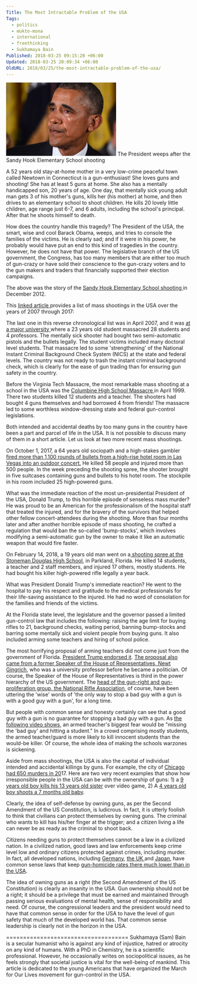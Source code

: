 ```yaml
---
Title: The Most Intractable Problem of the USA
Tags:
  - politics
  - mukto-mona
  - international
  - freethinking
  - Sukhamaya Bain
Published: 2018-03-25 09:15:20 +06:00
Updated: 2018-03-25 20:09:34 +06:00
OldURL: 2018/03/25/the-most-intractable-problem-of-the-usa/
---
```


<a href="https://enblog.muktomona.com/2018/03/25/the-most-intractable-problem-of-the-usa/obama_sandy_hook/" rel="attachment wp-att-8744"><img src="https://raw.githubusercontent.com/think-mm/enblog-static/web/wp-uploads/2018/03/Obama_Sandy_Hook-300x200.jpg" alt="" width="300" height="200" class="alignnone size-medium wp-image-8744" /></a>
The President weeps after the Sandy Hook Elementary School shooting

A 52 years old stay-at-home mother in a very low-crime peaceful town called Newtown in Connecticut is a gun-enthusiast! She loves guns and shooting! She has at least 5 guns at home. She also has a mentally handicapped son, 20 years of age. One day, that mentally sick young adult man gets 3 of his mother's guns, kills her (his mother) at home, and then drives to an elementary school to shoot children. He kills 20 lovely little children, age range just 6-7, and 6 adults, including the school's principal. After that he shoots himself to death.

How does the country handle this tragedy? The President of the USA, the smart, wise and cool Barack Obama, weeps, and tries to console the families of the victims. He is clearly sad; and if it were in his power, he probably would have put an end to this kind of tragedies in the country. However, he does not have that power. The legislative branch of the US government, the Congress, has too many members that are either too much of gun-crazy or have sold their conscience to the gun-crazy voters and to the gun makers and traders that financially supported their election campaigns.

The above was the story of the <a href="https://www.washingtonpost.com/politics/sandy-hook-elementary-school-shooting-leaves-students-staff-dead/2012/12/14/24334570-461e-11e2-8e70-e1993528222d_story.html?utm_term=.f4e30e9c006c">Sandy Hook Elementary School shooting </a>in December 2012.

This <a href="https://www.nytimes.com/interactive/2016/us/mass-shootings-timeline.html">linked article </a>provides a list of mass shootings in the USA over the years of 2007 through 2017: 

The last one in this reverse chronological list was in April 2007, and it was <a href="https://www.npr.org/2007/04/18/9618673/remembering-virginia-techs-shooting-victims">at a major university </a>where a 23 years old student massacred 28 students and 4 professors. The mentally sick shooter had bought two semi-automatic pistols and the bullets legally. The student victims included many doctoral level students. That massacre led to some 'strengthening' of the National Instant Criminal Background Check System (NICS) at the state and federal levels. The country was not ready to trash the instant criminal background check, which is clearly for the ease of gun trading than for ensuring gun safety in the country.

Before the Virginia Tech Massacre, the most remarkable mass shooting at a school in the USA was the <a href="https://www.history.com/topics/columbine-high-school-shootings">Columbine High School Massacre </a>in April 1999. There two students killed 12 students and a teacher. The shooters had bought 4 guns themselves and had borrowed 4 from friends! The massacre led to some worthless window-dressing state and federal gun-control legislations.

Both intended and accidental deaths by too many guns in the country have been a part and parcel of life in the USA. It is not possible to discuss many of them in a short article. Let us look at two more recent mass shootings.

On October 1, 2017, a 64 years old sociopath and a high-stakes gambler <a href="https://www.cbsnews.com/feature/las-vegas-shooting/">fired more than 1,100 rounds of bullets from a high-rise hotel room in Las Vegas into an outdoor concert.</a> He killed 58 people and injured more than 500 people. In the week preceding the shooting spree, the shooter brought in five suitcases containing guns and bullets to his hotel room. The stockpile in his room included 25 high-powered guns.

What was the immediate reaction of the most un-presidential President of the USA, Donald Trump, to this horrible episode of senseless mass murder? He was proud to be an American for the professionalism of the hospital staff that treated the injured, and for the bravery of the survivors that helped other fellow concert-attendees during the shooting. More than four months later and after another horrible episode of mass shooting, he crafted a regulation that would ban the so-called 'bump-stocks', which involves modifying a semi-automatic gun by the owner to make it like an automatic weapon that would fire faster.

On February 14, 2018, a 19 years old man went on a<a href="https://www.cbsnews.com/feature/parkland-florida-school-shooting/"> shooting spree at the Stoneman Douglas High School</a>, in Parkland, Florida. He killed 14 students, a teacher and 2 staff members, and injured 17 others, mostly students. He had bought his killer high-powered rifle legally a year back.

What was President Donald Trump's immediate reaction? He went to the hospital to pay his respect and gratitude to the medical professionals for their life-saving assistance to the injured. He had no word of consolation for the families and friends of the victims.

At the Florida state level, the legislature and the governor passed a limited gun-control law that includes the following: raising the age limit for buying rifles to 21, background checks, waiting period, banning bump-stocks and barring some mentally sick and violent people from buying guns. It also included arming some teachers and hiring of school police.

The most horrifying proposal of arming teachers did not come just from the government of Florida. <a href="https://www.bbc.com/news/world-us-canada-43149694">President Trump endorsed it</a>. <a href="https://twitter.com/foxandfriends/status/965965538286383104">The proposal also came from a former Speaker of the House of Representatives, Newt Gingrich</a>, who was a university professor before he became a politician. Of course, the Speaker of the House of Representatives is third in the power hierarchy of the US government. The <a href="https://abcnews.go.com/US/breaking-nra-backed-theory-good-guy-gun-stops/story?id=53360480">head of the gun-right and gun-proliferation group, the National Rifle Association</a>, of course, have been uttering the 'wise' words of 'the only way to stop a bad guy with a gun is with a good guy with a gun', for a long time.

But people with common sense and honesty certainly can see that a good guy with a gun is no guarantee for stopping a bad guy with a gun. As <a href="https://www.bbc.com/news/av/world-us-canada-43172779/armed-teacher-s-fear-missing-and-hitting-a-student">the following video shows</a>, an armed teacher's biggest fear would be "missing the 'bad guy' and hitting a student." In a crowd comprising mostly students, the armed teacher/guard is more likely to kill innocent students than the would-be killer. Of course, the whole idea of making the schools warzones is sickening.

Aside from mass shootings, the USA is also the capital of individual intended and accidental killings by guns. For example, the city of <a href="https://www.cnn.com/2018/01/01/us/chicago-murders-2017-statistics/index.html">Chicago had 650 murders in 20</a>17. Here are two very recent examples that show how irresponsible people in the USA can be with the ownership of guns: 1) a <a href="https://www.bbc.com/news/world-us-canada-43455550">9 years old boy kills his 13 years old sister</a> over video game, 2) A <a href="https://www.newsweek.com/texas-4-year-old-shoots-7-month-old-baby-apparent-accident-858155">4 years old boy shoots a 7 months old baby</a>.

Clearly, the idea of self-defense by owning guns, as per the Second Amendment of the US Constitution, is ludicrous. In fact, it is utterly foolish to think that civilians can protect themselves by owning guns. The criminal who wants to kill has his/her finger at the trigger; and a citizen living a life can never be as ready as the criminal to shoot back.

Citizens needing guns to protect themselves cannot be a law in a civilized nation. In a civilized nation, good laws and law enforcements keep crime level low and ordinary citizens protected against crimes, including murder. In fact, all developed nations, including <a href="https://www.thelocal.de/20160616/five-things-to-know-about-guns-in-germany-us-gun-control-laws">Germany</a>, <a href="https://www.bbc.com/news/10220974">the UK </a>and <a href="https://www.bbc.com/news/magazine-38365729">Japan</a>, have common sense laws that keep <a href="https://www.cbsnews.com/news/how-u-s-gun-deaths-compare-to-other-countries/">gun-homicide rates there much lower than in the USA</a>.

The idea of owning guns as a right (the Second Amendment of the US Constitution) is clearly an insanity in the USA. Gun ownership should not be a right; it should be a privilege that must be earned and maintained through passing serious evaluations of mental health, sense of responsibility and need. Of course, the congressional leaders and the president would need to have that common sense in order for the USA to have the level of gun safety that much of the developed world has. That common sense leadership is clearly not in the horizon in the USA.

====================================
Sukhamaya (Sam) Bain is a secular humanist who is against any kind of injustice, hatred or atrocity on any kind of humans. With a PhD in Chemistry, he is a scientific professional. However, he occasionally writes on sociopolitical issues, as he feels strongly that societal justice is vital for the well-being of mankind. This article is dedicated to the young Americans that have organized the March for Our Lives movement for gun-control in the USA.

